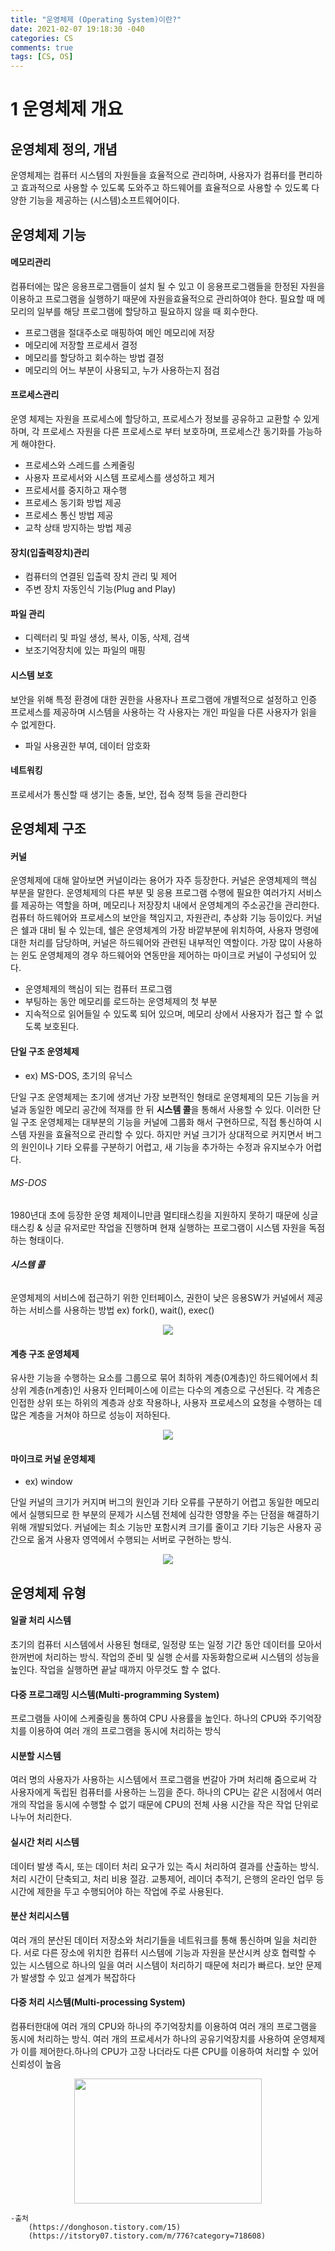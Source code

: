 ```yaml
---
title: "운영체제 (Operating System)이란?"
date: 2021-02-07 19:18:30 -040
categories: CS
comments: true
tags: [CS, OS]
---
```


1 운영체제 개요
==
## 운영체제 정의, 개념
운영체제는 컴퓨터 시스템의 자원들을 효율적으로 관리하며, 사용자가 컴퓨터를 편리하고 효과적으로 사용할 수 있도록 도와주고 하드웨어를 효율적으로 사용할 수 있도록 다양한 기능을 제공하는 (시스템)소프트웨어이다.


## 운영체제 기능

#### 메모리관리
컴퓨터에는 많은 응용프로그램들이 설치 될 수 있고 이 응용프로그램들을 한정된 자원을 이용하고 프로그램을 실행하기 때문에 자원을효율적으로 관리하여야 한다. 필요할 때 메모리의 일부를 해당 프로그램에 할당하고 필요하지 않을 때 회수한다.
- 프로그램을 절대주소로 매핑하여 메인 메모리에 저장
- 메모리에 저장할 프로세서 결정
- 메모리를 할당하고 회수하는 방법 결정
- 메모리의 어느 부분이 사용되고, 누가 사용하는지 점검

#### 프로세스관리
운영 체제는 자원을 프로세스에 할당하고, 프로세스가 정보를 공유하고 교환할 수 있게 하며, 각 프로세스 자원을 다른 프로세스로	부터 보호하며, 프로세스간 동기화를 가능하게 해야한다.

- 프로세스와 스레드를 스케줄링
- 사용자 프로세서와 시스템 프로세스를 생성하고 제거
- 프로세서를 중지하고 재수행
- 프로세스 동기화 방법 제공
- 프로세스 통신 방법 제공
- 교착 상태 방지하는 방법 제공

#### 장치(입출력장치)관리
- 컴퓨터의 연결된 입출력 장치 관리 및 제어
- 주변 장치 자동인식 기능(Plug and Play)

#### 파일 관리
- 디렉터리 및 파일 생성, 복사, 이동, 삭제, 검색
- 보조기억장치에 있는 파일의 매핑
	
#### 시스템 보호
보안을 위해 특정 환경에 대한 권한을 사용자나 프로그램에 개별적으로 설정하고 인증 프로세스를 제공하며 시스템을 사용하는
각 사용자는 개인 파일을 다른 사용자가 읽을 수 없게한다.
- 파일 사용권한 부여, 데이터 암호화

#### 네트워킹
프로세서가 통신할 때 생기는 충돌, 보안, 접속 정책 등을 관리한다 


## 운영체제 구조

#### 커널
운영체제에 대해 알아보면 커널이라는 용어가 자주 등장한다. 커널은 운영체제의 핵심 부분을 말한다. 운영체제의 다른 부분 및 응용 프로그램 수행에 필요한 여러가지 서비스를 제공하는 역할을 하며, 메모리나 저장장치 내에서 운영체계의 주소공간을 관리한다.
컴퓨터 하드웨어와 프로세스의 보안을 책임지고, 자원관리, 추상화 기능 등이있다. 커널은 쉘과 대비 될 수 있는데, 쉘은 운영체계의 가장 바깥부분에 위치하여, 사용자 명령에 대한 처리를 담당하며, 커널은 하드웨어와 관련된 내부적인 역할이다.
가장 많이 사용하는 윈도 운영체제의 경우 하드웨어와 연동만을 제어하는 마이크로 커널이 구성되어 있다.

- 운영체제의 핵심이 되는 컴퓨터 프로그램
- 부팅하는 동안 메모리를 로드하는 운영체제의 첫 부분
- 지속적으로 읽어들일 수 있도록 되어 있으며, 메모리 상에서 사용자가 접근 할 수 없도록 보호된다.

#### 단일 구조 운영체제
- ex) MS-DOS, 초기의 유닉스

단일 구조 운영체제는 초기에 생겨난 가장 보편적인 형태로 운영체제의 모든 기능을 커널과 동일한 메모리 공간에 적재를 한 뒤 **시스템 콜**을 통해서 사용할 수 있다. 
이러한 단일 구조 운영체제는 대부분의 기능을 커널에 그룹화 해서 구현하므로, 직접 통신하여 시스템 자원을 효율적으로 관리할 수 있다.
하지만 커널 크기가 상대적으로 커지면서 버그의 원인이나 기타 오류를 구분하기 어렵고, 새 기능을 추가하는 수정과 유지보수가 어렵다.
###### MS-DOS
1980년대 초에 등장한 운영 체제이니만큼 멀티태스킹을 지원하지 못하기 때문에 싱글 태스킹 & 싱글 유저로만 작업을 진행하며 현재 실행하는 프로그램이 시스템 자원을 독점하는 형태이다.
###### **시스템 콜**
운영체제의 서비스에 접근하기 위한 인터페이스, 권한이 낮은 응용SW가 커널에서 제공하는 서비스를 사용하는 방법 ex) fork(), wait(), exec()
<p align="center"><img src = "https://user-images.githubusercontent.com/40592785/106589296-35aa1600-658f-11eb-9f00-a6572ec92be7.png" ></p>


#### 계층 구조 운영체제
유사한 기능을 수행하는 요소를 그룹으로 묶어 최하위 계층(0계층)인 하드웨어에서 최상위 계층(n계층)인 사용자 인터페이스에 이르는 다수의 계층으로 구선된다.
각 계층은 인접한 상위 또는 하위의 계층과 상호 작용하나, 사용자 프로세스의 요청을 수행하는 데 많은 계층을 거쳐야 하므로 성능이 저하된다.

<p align="center"><img src = "https://user-images.githubusercontent.com/40592785/106589345-40fd4180-658f-11eb-91e7-c710b54f141e.PNG" ></p>

#### 마이크로 커널 운영체제
- ex) window

단일 커널의 크기가 커지며 버그의 원인과 기타 오류를 구분하기 어렵고 동일한 메모리에서 실행되므로 한 부분의 문제가 시스템 전체에 심각한 영향을 주는 단점을 해결하기 위해 개발되었다.
커널에는 최소 기능만 포함시켜 크기를 줄이고 기타 기능은 사용자 공간으로 옮겨 사용자 영역에서 수행되는 서버로 구현하는 방식.
<p align="center"><img src = "https://user-images.githubusercontent.com/40592785/106589364-478bb900-658f-11eb-85f6-31b308fbaba6.PNG" ></p>


## 운영체제 유형

#### 일괄 처리 시스템
초기의 컴퓨터 시스템에서 사용된 형태로, 일정량 또는 일정 기간 동안 데이터를 모아서 한꺼번에 처리하는 방식. 작업의 준비 및 실행 순서를 자동화함으로써 시스템의 성능을 높인다. 작업을 실행하면 끝날 때까지 아무것도 할 수 없다.
#### 다중 프로그래밍 시스템(Multi-programming System)
프로그램들 사이에 스케줄링을 통하여 CPU 사용률을 높인다. 하나의 CPU와 주기억장치를 이용하여 여러 개의 프로그램을 동시에 처리하는 방식
#### 시분할 시스템
여러 명의 사용자가 사용하는 시스템에서 프로그램을 번갈아 가며 처리해 줌으로써 각 사용자에게 독립된 컴퓨터를 사용하는 느낌을 준다. 하나의 CPU는 같은 시점에서 여러 개의 작업을 동시에 수행할 수 없기 때문에 CPU의 전체 사용 시간을 작은 작업 단위로 나누어 처리한다.
#### 실시간 처리 시스템
데이터 발생 즉시, 또는 데이터 처리 요구가 있는 즉시 처리하여 결과를 산출하는 방식. 처리 시간이 단축되고, 처리 비용 절감. 교통제어, 레이더 추적기, 은행의 온라인 업무 등 시간에 제한을 두고 수행되어야 하는 작업에 주로 사용된다.
#### 분산 처리시스템
여러 개의 분산된 데이터 저장소와 처리기들을 네트워크를 통해 통신하며 일을 처리한다. 서로 다른 장소에 위치한 컴퓨터 시스템에 기능과 자원을 분산시켜 상호 협력할 수 있는 시스템으로 하나의 일을 여러 시스템이 처리하기 때문에 처리가 빠르다. 보안 문제가 발생할 수 있고 설계가 복잡하다
#### 다중 처리 시스템(Multi-processing System)
컴퓨터한대에 여러 개의 CPU와 하나의 주기억장치를 이용하여 여러 개의 프로그램을 동시에 처리하는 방식. 여러 개의 프로세서가 하나의 공유기억장치를 사용하여 운영체제가 이를 제어한다.하나의 CPU가 고장 나더라도 다른 CPU를 이용하여 처리할 수 있어 신뢰성이 높음

<p align="center"><img src = "https://user-images.githubusercontent.com/40592785/106587860-7acd4880-658d-11eb-9761-c447f678bc8d.png" width="300" height="200"></p>

	-출처 
		(https://donghoson.tistory.com/15)
		(https://itstory07.tistory.com/m/776?category=718608)


